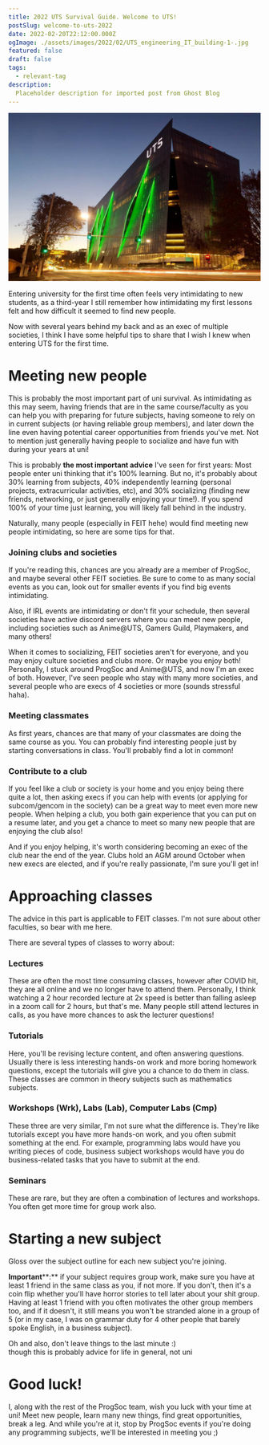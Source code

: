 ```yaml
---
title: 2022 UTS Survival Guide. Welcome to UTS!
postSlug: welcome-to-uts-2022
date: 2022-02-20T22:12:00.000Z
ogImage: ./assets/images/2022/02/UTS_engineering_IT_building-1-.jpg
featured: false
draft: false
tags:
  - relevant-tag
description:
  Placeholder description for imported post from Ghost Blog 
---
```

![Featured Image](./assets/images/2022/02/UTS_engineering_IT_building-1-.jpg)

Entering university for the first time often feels very intimidating to new students, as a third-year I still remember how intimidating my first lessons felt and how difficult it seemed to find new people.

Now with several years behind my back and as an exec of multiple societies, I think I have some helpful tips to share that I wish I knew when entering UTS for the first time.

Meeting new people
==================

This is probably the most important part of uni survival. As intimidating as this may seem, having friends that are in the same course/faculty as you can help you with preparing for future subjects, having someone to rely on in current subjects (or having reliable group members), and later down the line even having potential career opportunities from friends you've met. Not to mention just generally having people to socialize and have fun with during your years at uni!

This is probably **the most important advice** I've seen for first years: Most people enter uni thinking that it's 100% learning. But no, it's probably about 30% learning from subjects, 40% independently learning (personal projects, extracurricular activities, etc), and 30% socializing (finding new friends, networking, or just generally enjoying your time!). If you spend 100% of your time just learning, you will likely fall behind in the industry.

Naturally, many people (especially in FEIT hehe) would find meeting new people intimidating, so here are some tips for that.

### Joining clubs and societies

If you're reading this, chances are you already are a member of ProgSoc, and maybe several other FEIT societies. Be sure to come to as many social events as you can, look out for smaller events if you find big events intimidating.

Also, if IRL events are intimidating or don't fit your schedule, then several societies have active discord servers where you can meet new people, including societies such as Anime@UTS, Gamers Guild, Playmakers, and many others!

When it comes to socializing, FEIT societies aren't for everyone, and you may enjoy culture societies and clubs more. Or maybe you enjoy both! Personally, I stuck around ProgSoc and Anime@UTS, and now I'm an exec of both. However, I've seen people who stay with many more societies, and several people who are execs of 4 societies or more (sounds stressful haha).

### Meeting classmates

As first years, chances are that many of your classmates are doing the same course as you. You can probably find interesting people just by starting conversations in class. You'll probably find a lot in common!

### Contribute to a club

If you feel like a club or society is your home and you enjoy being there quite a lot, then asking execs if you can help with events (or applying for subcom/gencom in the society) can be a great way to meet even more new people. When helping a club, you both gain experience that you can put on a resume later, and you get a chance to meet so many new people that are enjoying the club also!

And if you enjoy helping, it's worth considering becoming an exec of the club near the end of the year. Clubs hold an AGM around October when new execs are elected, and if you're really passionate, I'm sure you'll get in!

Approaching classes
===================

The advice in this part is applicable to FEIT classes. I'm not sure about other faculties, so bear with me here.

There are several types of classes to worry about:

### Lectures

These are often the most time consuming classes, however after COVID hit, they are all online and we no longer have to attend them. Personally, I think watching a 2 hour recorded lecture at 2x speed is better than falling asleep in a zoom call for 2 hours, but that's me. Many people still attend lectures in calls, as you have more chances to ask the lecturer questions!

### Tutorials

Here, you'll be revising lecture content, and often answering questions. Usually there is less interesting hands-on work and more boring homework questions, except the tutorials will give you a chance to do them in class. These classes are common in theory subjects such as mathematics subjects.

### Workshops (Wrk), Labs (Lab), Computer Labs (Cmp)

These three are very similar, I'm not sure what the difference is. They're like tutorials except you have more hands-on work, and you often submit something at the end. For example, programming labs would have you writing pieces of code, business subject workshops would have you do business-related tasks that you have to submit at the end.

### Seminars

These are rare, but they are often a combination of lectures and workshops. You often get more time for group work also.

Starting a new subject
======================

Gloss over the subject outline for each new subject you're joining.

**Important****:** if your subject requires group work, make sure you have at least 1 friend in the same class as you, if not more. If you don't, then it's a coin flip whether you'll have horror stories to tell later about your shit group. Having at least 1 friend with you often motivates the other group members too, and if it doesn't, it still means you won't be stranded alone in a group of 5 (or in my case, I was on grammar duty for 4 other people that barely spoke English, in a business subject).

Oh and also, don't leave things to the last minute :)  
though this is probably advice for life in general, not uni

Good luck!
==========

I, along with the rest of the ProgSoc team, wish you luck with your time at uni! Meet new people, learn many new things, find great opportunities, break a leg. And while you're at it, stop by ProgSoc events if you're doing any programming subjects, we'll be interested in meeting you ;)
